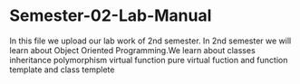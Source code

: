# Semester-02-Lab-Manual
In this file we upload our lab work of 2nd semester. In 2nd semester we will learn about Object Oriented Programming.We learn about classes inheritance polymorphism virtual function pure virtual fuction and function template and class templete
